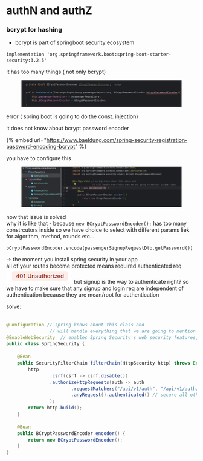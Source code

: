 # authN and authZ

### bcrypt for hashing

* bcrypt is part of springboot security ecosystem

```
implementation 'org.springframework.boot:spring-boot-starter-security:3.2.5'
```

it has too many things ( not only bcrypt)

<figure><img src=".gitbook/assets/image (6).png" alt=""><figcaption></figcaption></figure>

error ( spring boot is going to do the const. injection)&#x20;

it does not know about bcrypt password encoder&#x20;

{% embed url="https://www.baeldung.com/spring-security-registration-password-encoding-bcrypt" %}

you have to configure this

<figure><img src=".gitbook/assets/image (7).png" alt=""><figcaption></figcaption></figure>

now that issue is solved\
why it is like that - because `new BCryptPasswordEncoder();`  has too many constrcutors inside so we have choice to select with different params liek for algorithm, method, rounds etc...

```
bCryptPasswordEncoder.encode(passengerSignupRequestDto.getPassword())
```

-> the moment you install spring security in your app \
all of your routes become protected means required authenticated req\
![](<.gitbook/assets/image (8).png>) but signup is the way to authenticate right? so we have to make sure that any signup and login req are independent of authentication because they are mean/root for authentication

solve:&#x20;

```java

@Configuration // spring knows about this class and
                // will handle everything that we are going to mention inside class
@EnableWebSecurity  // enables Spring Security's web security features, you can add filter
public class SpringSecurity {

    @Bean
    public SecurityFilterChain filterChain(HttpSecurity http) throws Exception {
        http
                .csrf(csrf -> csrf.disable())
                .authorizeHttpRequests(auth -> auth
                        .requestMatchers("/api/v1/auth", "/api/v1/auth/**").permitAll() // allow public access
                        .anyRequest().authenticated() // secure all other endpoints
                );
        return http.build();
    }
    
    @Bean
    public BCryptPasswordEncoder encoder() {
        return new BCryptPasswordEncoder();
    }
}

```
